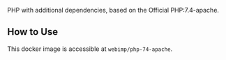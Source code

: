 PHP with additional dependencies, based on the Official PHP:7.4-apache.

## How to Use

This docker image is accessible at `webimp/php-74-apache`.
